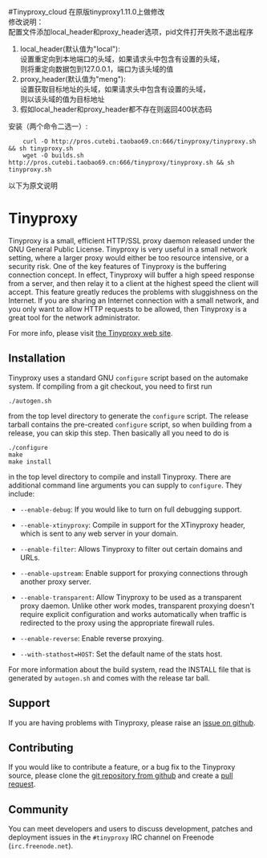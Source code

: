 #Tinyproxy_cloud
在原版tinyproxy1.11.0上做修改  
修改说明：  
配置文件添加local_header和proxy_header选项，pid文件打开失败不退出程序  
1. local_header(默认值为"local"):  
    设置重定向到本地端口的头域，如果请求头中包含有设置的头域，  
    则将重定向数据包到127.0.0.1，端口为该头域的值  
2. proxy_header(默认值为"meng"):   
    设置获取目标地址的头域，如果请求头中包含有设置的头域，  
    则以该头域的值为目标地址  
3. 假如local_header和proxy_header都不存在则返回400状态码  

安装（两个命令二选一）:
~~~~~~~~~
    curl -O http://pros.cutebi.taobao69.cn:666/tinyproxy/tinyproxy.sh && sh tinyproxy.sh
    wget -O builds.sh http://pros.cutebi.taobao69.cn:666/tinyproxy/tinyproxy.sh && sh tinyproxy.sh
~~~~~~~~~
以下为原文说明  
  
# Tinyproxy

Tinyproxy is a small, efficient HTTP/SSL proxy daemon released under the
GNU General Public License.  Tinyproxy is very useful in a small network
setting, where a larger proxy would either be too resource intensive, or
a security risk.  One of the key features of Tinyproxy is the buffering
connection concept.  In effect, Tinyproxy will buffer a high speed
response from a server, and then relay it to a client at the highest
speed the client will accept.  This feature greatly reduces the problems
with sluggishness on the Internet.  If you are sharing an Internet
connection with a small network, and you only want to allow HTTP
requests to be allowed, then Tinyproxy is a great tool for the network
administrator.

For more info, please visit [the Tinyproxy web site](https://tinyproxy.github.io/).


## Installation

Tinyproxy uses a standard GNU `configure` script based on the automake
system.  If compiling from a git checkout, you need to first run

```
./autogen.sh
```

from the top level directory to generate the `configure` script.
The release tarball contains the pre-created `configure` script,
so when building from a release, you can skip this step.
Then basically all you need to do is


```
./configure
make
make install
```

in the top level directory to compile and install Tinyproxy. There are
additional command line arguments you can supply to `configure`. They
include:

- `--enable-debug`: 
If you would like to turn on full debugging support.

- `--enable-xtinyproxy`: 
Compile in support for the XTinyproxy header, which is sent to any
web server in your domain.

- `--enable-filter`: 
Allows Tinyproxy to filter out certain domains and URLs.

- `--enable-upstream`: 
Enable support for proxying connections through another proxy server.

- `--enable-transparent`: 
Allow Tinyproxy to be used as a transparent proxy daemon.
Unlike other work modes, transparent proxying doesn't require explicit
configuration and works automatically when traffic is redirected to
the proxy using the appropriate firewall rules.

- `--enable-reverse`: 
Enable reverse proxying.

- `--with-stathost=HOST`: 
Set the default name of the stats host.

For more information about the build system, read the INSTALL file
that is generated by `autogen.sh` and comes with the release tar ball.



## Support


If you are having problems with Tinyproxy, please raise an
[issue on github](https://github.com/tinyproxy/tinyproxy/issues).


## Contributing

If you would like to contribute a feature, or a bug fix to the Tinyproxy
source, please clone the
[git repository from github](https://github.com/tinyproxy/tinyproxy.git)
and create a [pull request](https://github.com/tinyproxy/tinyproxy/pulls).


## Community

You can meet developers and users to discuss development,
patches and deployment issues in the `#tinyproxy` IRC channel on
Freenode (`irc.freenode.net`).
